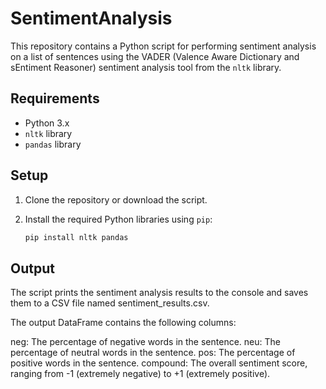 # SentimentAnalysis

This repository contains a Python script for performing sentiment analysis on a list of sentences using the VADER (Valence Aware Dictionary and sEntiment Reasoner) sentiment analysis tool from the `nltk` library.

## Requirements

- Python 3.x
- `nltk` library
- `pandas` library

## Setup

1. Clone the repository or download the script.
2. Install the required Python libraries using `pip`:

   ```bash
   pip install nltk pandas

 ## Output
The script prints the sentiment analysis results to the console and saves them to a CSV file named sentiment_results.csv.

The output DataFrame contains the following columns:

neg: The percentage of negative words in the sentence.
neu: The percentage of neutral words in the sentence.
pos: The percentage of positive words in the sentence.
compound: The overall sentiment score, ranging from -1 (extremely negative) to +1 (extremely positive).
